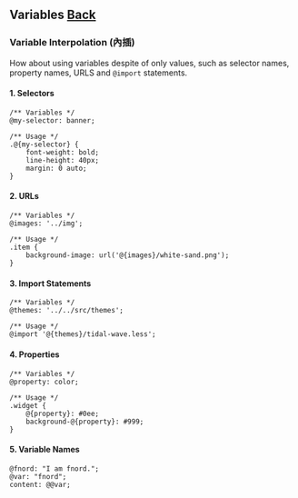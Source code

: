 ## Variables [Back](./../less.md)

### Variable Interpolation (內插)

How about using variables despite of only values, such as selector names, property names, URLS and `@import` statements.

#### 1. Selectors

```less
/** Variables */
@my-selector: banner;

/** Usage */
.@{my-selector} {
    font-weight: bold;
    line-height: 40px;
    margin: 0 auto;
}
```

#### 2. URLs

```less
/** Variables */
@images: '../img';

/** Usage */
.item {
    background-image: url('@{images}/white-sand.png');
}
```

#### 3. Import Statements

```less
/** Variables */
@themes: '../../src/themes';

/** Usage */
@import '@{themes}/tidal-wave.less';
```

#### 4. Properties

```less
/** Variables */
@property: color;

/** Usage */
.widget {
    @{property}: #0ee;
    background-@{property}: #999;
}
```

#### 5. Variable Names

```less
@fnord: "I am fnord.";
@var: "fnord";
content: @@var;
```
